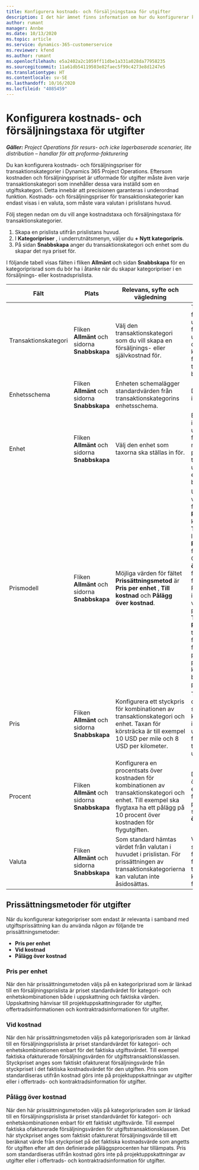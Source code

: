 ```yaml
---
title: Konfigurera kostnads- och försäljningstaxa för utgifter
description: I det här ämnet finns information om hur du konfigurerar kostnads- och försäljningstaxor för transaktions- och utgiftskategorier.
author: rumant
manager: Annbe
ms.date: 10/13/2020
ms.topic: article
ms.service: dynamics-365-customerservice
ms.reviewer: kfend
ms.author: rumant
ms.openlocfilehash: e5a2402a2c1059ff11dbe1a331a028da77958235
ms.sourcegitcommit: 11a61db54119503e82faec5f99c4273e8d1247e5
ms.translationtype: HT
ms.contentlocale: sv-SE
ms.lasthandoff: 10/16/2020
ms.locfileid: "4085459"
---
```

# <a name="set-up-cost-and-sales-rates-for-expenses"></a>Konfigurera kostnads- och försäljningstaxa för utgifter

_**Gäller:** Project Operations för resurs- och icke lagerbaserade scenarier, lite distribution – handlar för att proforma-fakturering_

Du kan konfigurera kostnads- och försäljningspriser för transaktionskategorier i Dynamics 365 Project Operations. Eftersom kostnaden och försäljningspriset är utformade för utgifter måste även varje transaktionskategori som innehåller dessa vara inställd som en utgiftskategori. Detta innebär att precisionen garanteras i underordnad funktion. Kostnads- och försäljningspriser för transaktionskategorier kan endast visas i en valuta, som måste vara valutan i prislistans huvud.

Följ stegen nedan om du vill ange kostnadstaxa och försäljningstaxa för transaktionskategorier. 

1. Skapa en prislista utifrån prislistans huvud. 
2. I **Kategoripriser** , i underrutnätsmenyn, väljer du **+ Nytt kategoripris**. 
3. På sidan **Snabbskapa** anger du transaktionskategori och enhet som du skapar det nya priset för.

I följande tabell visas fälten i fliken **Allmänt** och sidan **Snabbskapa** för en kategoriprisrad som du bör ha i åtanke när du skapar kategoripriser i en försäljnings- eller kostnadsprislista.

| Fält | Plats | Relevans, syfte och vägledning | Inverkan nedströms |
| --- | --- | --- | --- |
| Transaktionskategori | Fliken **Allmänt** och sidorna **Snabbskapa** | Välj den transaktionskategori som du vill skapa en försäljnings- eller självkostnad för. | Transaktionskategorin för inkommande uppskattade eller faktiska värden för utgifter matchas mot den här raden så att kostnads- eller försäljningstaxan för transaktionskategorin blir standard. |
| Enhetsschema | Fliken **Allmänt** och sidorna **Snabbskapa** | Enheten schemalägger standardvärden från transaktionskategorins enhetsschema. | Det här fältet har ingen inverkan nedströms. |
| Enhet | Fliken **Allmänt** och sidorna **Snabbskapa** | Välj den enhet som taxorna ska ställas in för. | Enheten för inkommande uppskattade eller den faktiska värden matchas mot enheten på denna rad så att taxan i utgiftsuppskattningen eller det faktiska värdet blir standard. |
| Prismodell | Fliken **Allmänt** och sidorna **Snabbskapa** | Möjliga värden för fältet **Prissättningsmetod** är **Pris per enhet** , **Till kostnad** och **Pålägg över kostnad**. | Under prisinställning väljer du **Pris per enhet** för att låsa fältet **Procentsats** på kategoriprisraden. Om **Till kostnad** har valts låses fälten **Pris** och **Procentsats** på försäljningsprislistan. Om du väljer **Pålägg över kostnad** låser du fältet **Pris** i försäljningsprislistan. På en rad för inkommande faktiskt värde leder prissättningsmetoderna **Till kostnad** eller **Pålägg över kostnad** till att motsvarande rad för ofakturerad försäljning tilldelas ett pris som är lika med priset i det faktiska kostnadsvärdet eller beräknas som ett pålägg över priset. |
| Pris | Fliken **Allmänt** och sidorna **Snabbskapa** | Konfigurera ett styckpris för kombinationen av transaktionskategori och enhet. Taxan för körsträcka är till exempel 10 USD per mile och 8 USD per kilometer. | Taxan för körsträcka är den taxa som använder styckpriset eller kostnaden på raden för inkommande uppskattade eller faktiska värden för en transaktionsklass för utgifter.|
| Procent | Fliken **Allmänt** och sidorna **Snabbskapa** | Konfigurera en procentsats över kostnaden för kombinationen av transaktionskategori och enhet. Till exempel ska flygtaxa ha ett pålägg på 10 procent över kostnaden för flygutgiften. | Denna procentsats över kostnaden gäller endast för en försäljningsprislista när prissättningsmetoden som valts är **Pålägg över kostnad**. |
| Valuta | Fliken **Allmänt** och sidorna **Snabbskapa** | Som standard hämtas värdet från valutan i huvudet i prislistan. För prissättningen av transaktionskategorierna kan valutan inte åsidosättas. | Valutan använder styckpriset på raden för inkommande faktiska värden för transaktionsklassen för kostnad och försäljning. |

## <a name="pricing-methods-for-expenses"></a>Prissättningsmetoder för utgifter

När du konfigurerar kategoripriser som endast är relevanta i samband med utgiftsprissättning kan du använda någon av följande tre prissättningsmetoder:

- **Pris per enhet**
- **Vid kostnad**
- **Pålägg över kostnad**

### <a name="price-per-unit"></a>Pris per enhet
När den här prissättningsmetoden väljs på en kategoriprisrad som är länkad till en försäljningsprislista är priset standardvärdet för kategori- och enhetskombinationen både i uppskattning och faktiska värden. Uppskattning hänvisar till projektuppskattningsrader för utgifter, offertradsinformationen och kontraktradsinformationen för utgifter.

### <a name="at-cost"></a>Vid kostnad
När den här prissättningsmetoden väljs på kategoriprisraden som är länkad till en försäljningsprislista är priset standardvärdet för kategori- och enhetskombinationen enbart för det faktiska utgiftsvärdet. Till exempel faktiska ofakturerade försäljningsvärden för utgiftstransaktionsklassen. Styckpriset anges som faktiskt ofakturerat försäljningsvärde från styckpriset i det faktiska kostnadsvärdet för den utgiften. Pris som standardiseras utifrån kostnad görs inte på projektuppskattningar av utgifter eller i offertrads- och kontraktradsinformation för utgifter.

### <a name="markup-over-cost"></a>Pålägg över kostnad
När den här prissättningsmetoden väljs på kategoriprisraden som är länkad till en försäljningsprislista är priset standardvärdet för kategori- och enhetskombinationen enbart för ett faktiskt utgiftsvärde. Till exempel faktiska ofakturerade försäljningsvärden för utgiftstransaktionsklassen. Det här styckpriset anges som faktiskt ofakturerat försäljningsvärde till ett beräknat värde från styckpriset på det faktiska kostnadsvärde som angetts för utgiften efter att den definierade påläggsprocenten har tillämpats. Pris som standardiseras utifrån kostnad görs inte på projektuppskattningar av utgifter eller i offertrads- och kontraktradsinformation för utgifter.
